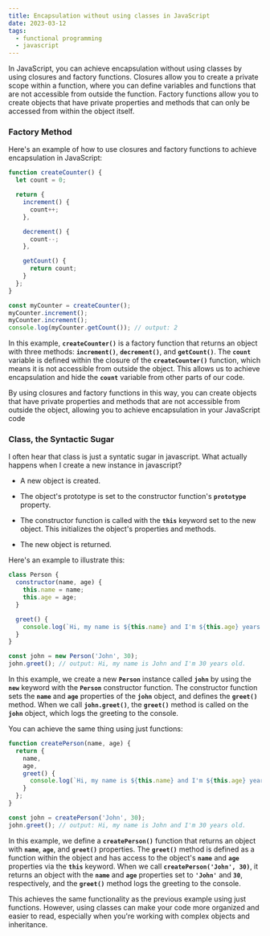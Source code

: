 ```yaml
---
title: Encapsulation without using classes in JavaScript
date: 2023-03-12
tags:
  - functional programming
  - javascript
---
```


In JavaScript, you can achieve encapsulation without using classes by using closures and factory functions. Closures allow you to create a private scope within a function, where you can define variables and functions that are not accessible from outside the function. Factory functions allow you to create objects that have private properties and methods that can only be accessed from within the object itself.

### Factory Method

Here's an example of how to use closures and factory functions to achieve encapsulation in JavaScript:

```javascript
function createCounter() {
  let count = 0;

  return {
    increment() {
      count++;
    },

    decrement() {
      count--;
    },

    getCount() {
      return count;
    }
  };
}

const myCounter = createCounter();
myCounter.increment();
myCounter.increment();
console.log(myCounter.getCount()); // output: 2
```

In this example, **`createCounter()`** is a factory function that returns an object with three methods: **`increment()`**, **`decrement()`**, and **`getCount()`**. The **`count`** variable is defined within the closure of the **`createCounter()`** function, which means it is not accessible from outside the object. This allows us to achieve encapsulation and hide the **`count`** variable from other parts of our code.

By using closures and factory functions in this way, you can create objects that have private properties and methods that are not accessible from outside the object, allowing you to achieve encapsulation in your JavaScript code

### Class, the Syntactic Sugar

I often hear that class is just a syntatic sugar in javascript. What actually happens when I create a new instance in javascript?

- A new object is created.

- The object's prototype is set to the constructor function's **`prototype`** property.

- The constructor function is called with the **`this`** keyword set to the new object. This initializes the object's properties and methods.

- The new object is returned.

Here's an example to illustrate this:

```javascript
class Person {
  constructor(name, age) {
    this.name = name;
    this.age = age;
  }

  greet() {
    console.log(`Hi, my name is ${this.name} and I'm ${this.age} years old.`);
  }
}

const john = new Person('John', 30);
john.greet(); // output: Hi, my name is John and I'm 30 years old.
```

In this example, we create a new **`Person`** instance called **`john`** by using the **`new`** keyword with the **`Person`** constructor function. The constructor function sets the **`name`** and **`age`** properties of the **`john`** object, and defines the **`greet()`** method. When we call **`john.greet()`**, the **`greet()`** method is called on the **`john`** object, which logs the greeting to the console.

You can achieve the same thing using just functions:

```javascript
function createPerson(name, age) {
  return {
    name,
    age,
    greet() {
      console.log(`Hi, my name is ${this.name} and I'm ${this.age} years old.`);
    }
  };
}

const john = createPerson('John', 30);
john.greet(); // output: Hi, my name is John and I'm 30 years old.
```

In this example, we define a **`createPerson()`** function that returns an object with **`name`**, **`age`**, and **`greet()`** properties. The **`greet()`** method is defined as a function within the object and has access to the object's **`name`** and **`age`** properties via the **`this`** keyword. When we call **`createPerson('John', 30)`**, it returns an object with the **`name`** and **`age`** properties set to **`'John'`** and **`30`**, respectively, and the **`greet()`** method logs the greeting to the console.

This achieves the same functionality as the previous example using just functions. However, using classes can make your code more organized and easier to read, especially when you're working with complex objects and inheritance.

